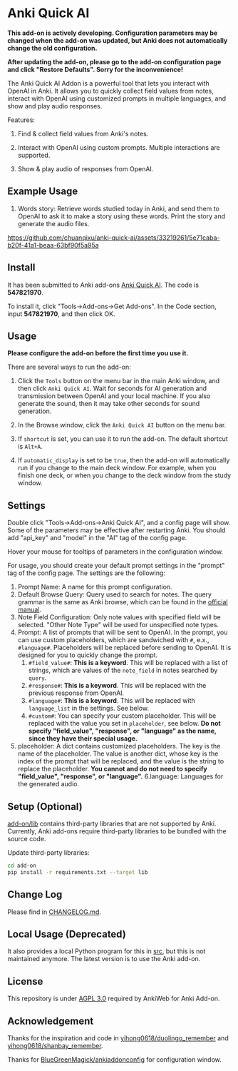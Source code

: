 # Anki Quick AI

**This add-on is actively developing. Configuration parameters may be changed when the add-on was updated, but Anki does not automatically change the old configuration.**

**After updating the add-on, please go to the add-on configuration page and click "Restore Defaults". Sorry for the inconvenience!**

The Anki Quick AI Addon is a powerful tool that lets you interact with OpenAI in Anki. It allows you to quickly collect field values from notes, interact with OpenAI using customized prompts in multiple languages, and show and play audio responses.

Features:

1. Find & collect field values from Anki's notes.

2. Interact with OpenAI using custom prompts. Multiple interactions are supported.

3. Show & play audio of responses from OpenAI.



## Example Usage

1. Words story: Retrieve words studied today in Anki, and send them to OpenAI to ask it to make a story using these words. Print the story and generate the audio files.

https://github.com/chuanqixu/anki-quick-ai/assets/33219261/5e71caba-b20f-41a1-beaa-63bf90f5a95a

## Install

It has been submitted to Anki add-ons [Anki Quick AI](https://ankiweb.net/shared/info/547821970). The code is **547821970**.

To install it, click "Tools->Add-ons->Get Add-ons". In the Code section, input **547821970**, and then click OK.


## Usage

**Please configure the add-on before the first time you use it.**

There are several ways to run the add-on:

1. Click the `Tools` button on the menu bar in the main Anki window, and then click `Anki Quick AI`. Wait for seconds for AI generation and transmission between OpenAI and your local machine. If you also generate the sound, then it may take other seconds for sound generation.

2. In the Browse window, click the `Anki Quick AI` button on the menu bar.

3. If `shortcut` is set, you can use it to run the add-on. The default shortcut is `Alt+A`.

4. If `automatic_display` is set to be `true`, then the add-on will automatically run if you change to the main deck window. For example, when you finish one deck, or when you change to the deck window from the study window.

## Settings

Double click "Tools->Add-ons->Anki Quick AI", and a config page will show. Some of the parameters may be effective after restarting Anki. You should add "api_key" and "model" in the "AI" tag of the config page.

Hover your mouse for tooltips of parameters in the configuration window.

For usage, you should create your default prompt settings in the "prompt" tag of the config page. The settings are the following:

1. Prompt Name: A name for this prompt configuration.
2. Default Browse Query: Query used to search for notes. The query grammar is the same as Anki browse, which can be found in the [official manual](https://docs.ankiweb.net/searching.html).
3. Note Field Configuration: Only note values with specified field will be selected. "Other Note Type" will be used for unspecified note types.
4. Prompt: A list of prompts that will be sent to OpenAI. In the prompt, you can use custom placeholders, which are sandwiched with `#`, e.x., `#language#`. Placeholders will be replaced before sending to OpenAI. It is designed for you to quickly change the prompt.
   1. `#field_value#`: **This is a keyword**. This will be replaced with a list of strings, which are values of the `note_field` in notes searched by `query`.
   2. `#response#`: **This is a keyword**. This will be replaced with the previous response from OpenAI.
   3. `#language#`: **This is a keyword**. This will be replaced with `language_list` in the settings. See below.
   4. `#custom#`: You can specify your custom placeholder. This will be replaced with the value you set in `placeholder`, see below. **Do not specify "field_value", "response", or "language" as the name, since they have their special usage.**
5. placeholder: A dict contains customized placeholders. The key is the name of the placeholder. The value is another dict, whose key is the index of the prompt that will be replaced, and the value is the string to replace the placeholder. **You cannot and do not need to specify "field_value", "response", or "language".**
6.language: Languages for the generated audio.



## Setup (Optional)

[add-on/lib](add-on/lib/) contains third-party libraries that are not supported by Anki. Currently, Anki add-ons require third-party libraries to be bundled with the source code.

Update third-party libraries:
```bash
cd add-on
pip install -r requirements.txt --target lib
```

## Change Log

Please find in [CHANGELOG.md](./CHANGELOG.md).

## Local Usage (Deprecated)

It also provides a local Python program for this in [src](./src/), but this is not maintained anymore. The latest version is to use the Anki add-on.


## License

This repository is under [AGPL 3.0](./LICENSE) required by AnkiWeb for Anki Add-on.

## Acknowledgement

Thanks for the inspiration and code in [yihong0618/duolingo_remember](https://github.com/yihong0618/duolingo_remember) and [yihong0618/shanbay_remember](https://github.com/yihong0618/shanbay_remember).

Thanks for [BlueGreenMagick/ankiaddonconfig](https://github.com/BlueGreenMagick/ankiaddonconfig) for configuration window.
